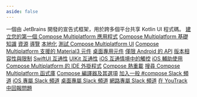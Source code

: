 ```yaml
---
aside: false
---
```

<topic 
	xmlns:xsi="http://www.w3.org/2001/XMLSchema-instance" 
	xsi:noNamespaceSchemaLocation="https://resources.jetbrains.com/writerside/1.0/topic.v2.xsd"
	title="開始使用 Compose Multiplatform" id="compose-multiplatform">
    <section-starting-page>
        <title>開始使用 Compose Multiplatform</title>
        <description>
            一個由 JetBrains 開發的宣告式框架，用於跨多個平台共享 Kotlin UI 程式碼。
        </description>
        <spotlight>
            <a href="compose-multiplatform-create-first-app.md" summary="Compose Multiplatform 教學，用於建立和探索第一個應用程式" type="cross-platform">建立您的第一個 Compose Multiplatform 應用程式</a>
            <a href="compose-layout.md" type="learn" summary="學習使用 Compose 製作 UI 的基礎知識">Compose Multiplatform 基礎知識</a>
        </spotlight>
        <primary>
            <title>常見使用案例</title>
            <a href="compose-multiplatform-resources.md" summary="在跨平台應用程式中管理和共享通用資源">資源</a>
            <a href="compose-navigation.md" summary="使用多平台導覽函式庫在 Compose Multiplatform 應用程式中實作導覽">導覽</a>
            <a href="compose-localize-strings.md" summary="讓 UI 適應不同的語言和地區">本地化</a>
            <a href="compose-test.md" summary="為 Compose Multiplatform 應用程式編寫並執行 UI 測試">測試 Compose Multiplatform UI</a>
        </primary>
        <secondary>
            <title>參考資料</title>
            <a href="https://kotlinlang.org/api/compose-multiplatform/material3/" summary="包含互動式預覽的 API 參考資料">Compose Multiplatform 支援的 Material3 元件</a>
            <a href="compose-desktop-components.md" summary="Compose Multiplatform 實作的桌面專用元件列表">桌面專用元件</a>
            <a href="compose-android-only-components.md" summary="僅限 Android 或不常用 API 的列表">僅限 Android 的 API</a>
            <a href="compose-compatibility-and-versioning.md" summary="有關 Compose Multiplatform 版本相容性的資訊">版本相容性與限制</a>
        </secondary>
        <misc>
            <links narrow="true">
                <group>
                    <title>iOS 專屬功能</title>
                    <a href="compose-swiftui-integration.md" summary="與 SwiftUI 的互通性：在原生視圖中使用 Compose，反之亦然">SwiftUI 互通性</a>
                    <a href="compose-uikit-integration.md" summary="與 UIKit 的互通性：在原生視圖中使用 Compose，反之亦然">UIKit 互通性</a>
                    <a href="compose-ios-touch.md" summary="了解 Compose Multiplatform 如何在互通情境中處理觸控事件">iOS 互通情境中的觸控</a>
                    <a href="compose-ios-accessibility.md" summary="了解 iOS 輔助使用服務的目前支援程度">iOS 輔助使用</a>
                </group>
                <group>
                    <title>工具</title>
                    <a href="https://plugins.jetbrains.com/plugin/14936-kotlin-multiplatform" summary="適用於 IntelliJ IDEA 和 Android Studio 的 Kotlin Multiplatform 外掛程式">Compose Multiplatform 的 IDE 外掛程式</a>
                    <a href="compose-hot-reload.md" summary="使用 Compose 熱重載快速疊代您的 UI">Compose 熱重載</a>
                    <a href="https://klibs.io/" summary="JetBrains 開發的 Kotlin Multiplatform 函式庫實驗性搜尋平台">搜尋 Compose Multiplatform 函式庫</a>
                    <a href="https://kotlinlang.org/docs/compose-compiler-options.html" summary="隨 Kotlin 提供的 Compose 編譯器選項">Compose 編譯器及其選項</a>
                </group>
                <group>
                    <title>社群與協助</title>
                    <a href="https://kotlinlang.slack.com/archives/CJLTWPH7S" summary="Kotlin 工作區中主要的 Compose 相關頻道">加入一般 #compose Slack 頻道</a>
                    <a href="https://kotlinlang.slack.com/archives/C0346LWVBJ4" summary="iOS 專屬 Compose Multiplatform 頻道">iOS 專屬 Slack 頻道</a>
                    <a href="https://kotlinlang.slack.com/archives/C01D6HTPATV" summary="桌面專屬 Compose Multiplatform 頻道">桌面專屬 Slack 頻道</a>
                    <a href="https://kotlinlang.slack.com/archives/C01F2HV7868" summary="網路專屬 Compose Multiplatform 頻道">網路專屬 Slack 頻道</a>
                    <a href="https://youtrack.jetbrains.com/newIssue?project=CMP" summary="Compose Multiplatform 問題追蹤器">在 YouTrack 中回報問題</a>
                </group>
            </links>
        </misc>
    </section-starting-page>
</topic>